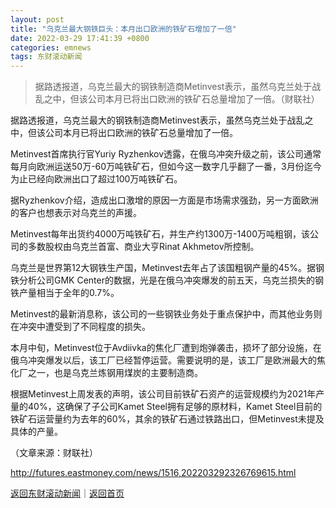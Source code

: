 ```yaml
---
layout: post
title: "乌克兰最大钢铁巨头：本月出口欧洲的铁矿石增加了一倍"
date: 2022-03-29 17:41:39 +0800
categories: emnews
tags: 东财滚动新闻
---
```

> 据路透报道，乌克兰最大的钢铁制造商Metinvest表示，虽然乌克兰处于战乱之中，但该公司本月已将出口欧洲的铁矿石总量增加了一倍。（财联社）

<p>据路透报道，乌克兰最大的钢铁制造商Metinvest表示，虽然乌克兰处于战乱之中，但该公司本月已将出口欧洲的铁矿石总量增加了一倍。</p><p>Metinvest首席执行官Yuriy Ryzhenkov透露，在俄乌冲突升级之前，该公司通常每月向欧洲运送50万-60万吨铁矿石，但如今这一数字几乎翻了一番，3月份迄今为止已经向欧洲出口了超过100万吨铁矿石。</p><p>据Ryzhenkov介绍，造成出口激增的原因一方面是市场需求强劲，另一方面欧洲的客户也想表示对乌克兰的声援。</p><p>Metinvest每年出货约4000万吨铁矿石，并生产约1300万-1400万吨粗钢，该公司的多数股权由乌克兰首富、商业大亨Rinat Akhmetov所控制。</p><p>乌克兰是世界第12大钢铁生产国，Metinvest去年占了该国粗钢产量的45%。据钢铁分析公司GMK Center的数据，光是在俄乌冲突爆发的前五天，乌克兰损失的钢铁产量相当于全年的0.7%。</p><p>Metinvest的最新消息称，该公司的一些钢铁业务处于重点保护中，而其他业务则在冲突中遭受到了不同程度的损失。</p><p>本月中旬，Metinvest位于Avdiivka的焦化厂遭到炮弹袭击，损坏了部分设施，在俄乌冲突爆发以后，该工厂已经暂停运营。需要说明的是，该工厂是欧洲最大的焦化厂之一，也是乌克兰炼钢用煤炭的主要制造商。</p><p>根据Metinvest上周发表的声明，该公司目前铁矿石资产的运营规模约为2021年产量的40%，这确保了子公司Kamet Steel拥有足够的原材料，Kamet Steel目前的铁矿石运营量约为去年的60%，其余的铁矿石通过铁路出口，但Metinvest未提及具体的产量。</p><p class="em_media">（文章来源：财联社）</p>

<http://futures.eastmoney.com/news/1516,202203292326769615.html>

[返回东财滚动新闻](//finews.withounder.com/emnews/)｜[返回首页](//finews.withounder.com/)